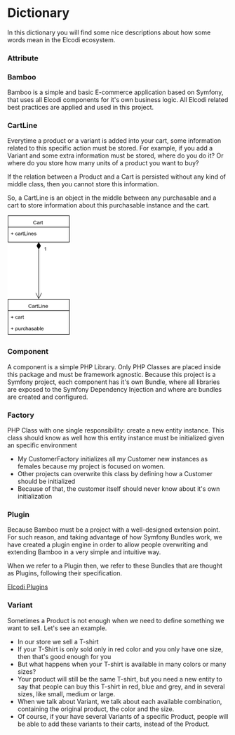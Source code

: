 # Dictionary

In this dictionary you will find some nice descriptions about how some words
mean in the Elcodi ecosystem.

### Attribute



### Bamboo

Bamboo is a simple and basic E-commerce application based on Symfony, that uses
all Elcodi components for it's own business logic. All Elcodi related best 
practices are applied and used in this project.

### CartLine

Everytime a product or a variant is added into your cart, some information
related to this specific action must be stored. For example, if you add a
Variant and some extra information must be stored, where do you do it? Or where
do you store how many units of a product you want to buy?

If the relation between a Product and a Cart is persisted without any kind of
middle class, then you cannot store this information.

So, a CartLine is an object in the middle between any purchasable and a cart to
store information about this purchasable instance and the cart.

![Cart Cartline model](../image/model/cart-cartline.png)

### Component

A component is a simple PHP Library. Only PHP Classes are placed inside this 
package and must be framework agnostic. Because this project is a Symfony
project, each component has it's own Bundle, where all libraries are exposed to
the Symfony Dependency Injection and where are bundles are created and
configured.

### Factory

PHP Class with one single responsibility: create a new entity instance. This
class should know as well how this entity instance must be initialized given
an specific environment

- My CustomerFactory initializes all my Customer new instances as females 
  because my project is focused on women.
- Other projects can overwrite this class by defining how a Customer should be
  initialized
- Because of that, the customer itself should never know about it's own
  initialization

### Plugin

Because Bamboo must be a project with a well-designed extension point. For such
reason, and taking advantage of how Symfony Bundles work, we have created a 
plugin engine in order to allow people overwriting and extending Bamboo in a
very simple and intuitive way.

When we refer to a Plugin then, we refer to these Bundles that are thought as 
Plugins, following their specification.

[Elcodi Plugins](plugins.md)

### Variant

Sometimes a Product is not enough when we need to define something we want to 
sell. Let's see an example.

* In our store we sell a T-shirt
* If your T-Shirt is only sold only in red color and you only have one size, 
  then that's good enough for you
* But what happens when your T-shirt is available in many colors or many sizes?
* Your product will still be the same T-shirt, but you need a new entity to say
  that people can buy this T-shirt in red, blue and grey, and in several sizes,
  like small, medium or large.
* When we talk about Variant, we talk about each available combination, 
  containing the original product, the color and the size.
* Of course, if your have several Variants of a specific Product, people will be
  able to add these variants to their carts, instead of the Product.
